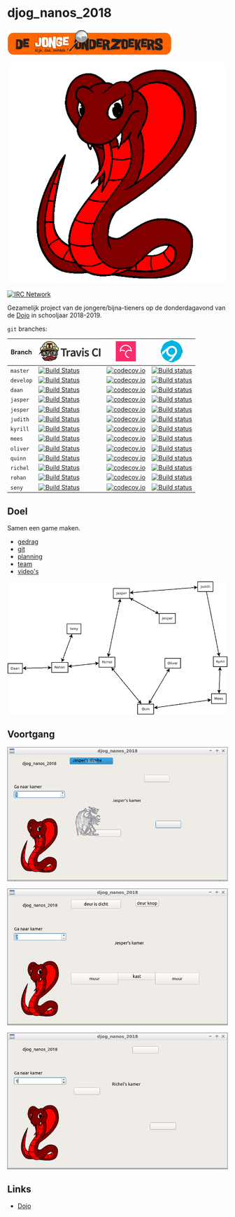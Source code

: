 # djog_nanos_2018

![Logo van De Jonge Onderzoekers Groningen](plaatjes/djog.png)

![Team Red Cobra logo yaa Hoo!](plaatjes/red_cobra.png)

[![IRC Network](https://img.shields.io/badge/irc-%23djog_nanos_2018-blue.svg "IRC Freenode")](https://webchat.freenode.net/?channels=djog_nanos_2018)

Gezamelijk project van de jongere/bijna-tieners 
op de donderdagavond van de [Dojo](https://github.com/richelbilderbeek/Dojo) in schooljaar 2018-2019.

`git` branches:

Branch|[![Travis CI logo](plaatjes/travis.png)](https://travis-ci.org)|[![Codecov logo](plaatjes/codecov.png)](https://www.codecov.io)|[![AppVeyor](plaatjes/appveyor.png)](https://www.appveyor.com/)
---|---|---|---
`master`|[![Build Status](https://travis-ci.org/richelbilderbeek/djog_nanos_2018.svg?branch=master)](https://travis-ci.org/richelbilderbeek/djog_nanos_2018/branches) | [![codecov.io](https://codecov.io/github/richelbilderbeek/djog_nanos_2018/coverage.svg?branch=master)](https://codecov.io/github/richelbilderbeek/djog_nanos_2018?branch=master)|[![Build status](https://ci.appveyor.com/api/projects/status/kmy0bqe0kcmwfjjx/branch/master?svg=true)](https://ci.appveyor.com/project/richelbilderbeek/djog-nanos-2018/branch/master)
`develop`|[![Build Status](https://travis-ci.org/richelbilderbeek/djog_nanos_2018.svg?branch=develop)](https://travis-ci.org/richelbilderbeek/djog_nanos_2018/branches) | [![codecov.io](https://codecov.io/github/richelbilderbeek/djog_nanos_2018/coverage.svg?branch=develop)](https://codecov.io/github/richelbilderbeek/djog_nanos_2018?branch=develop)|[![Build status](https://ci.appveyor.com/api/projects/status/kmy0bqe0kcmwfjjx/branch/develop?svg=true)](https://ci.appveyor.com/project/richelbilderbeek/djog-nanos-2018/branch/develop)
`daan`|[![Build Status](https://travis-ci.org/richelbilderbeek/djog_nanos_2018.svg?branch=daan)](https://travis-ci.org/richelbilderbeek/djog_nanos_2018/branches) | [![codecov.io](https://codecov.io/github/richelbilderbeek/djog_nanos_2018/coverage.svg?branch=daan)](https://codecov.io/github/richelbilderbeek/djog_nanos_2018?branch=daan)|[![Build status](https://ci.appveyor.com/api/projects/status/kmy0bqe0kcmwfjjx/branch/daan?svg=true)](https://ci.appveyor.com/project/richelbilderbeek/djog-nanos-2018/branch/daan)
`jasper`|[![Build Status](https://travis-ci.org/richelbilderbeek/djog_nanos_2018.svg?branch=jasper)](https://travis-ci.org/richelbilderbeek/djog_nanos_2018/branches) | [![codecov.io](https://codecov.io/github/richelbilderbeek/djog_nanos_2018/coverage.svg?branch=jasper)](https://codecov.io/github/richelbilderbeek/djog_nanos_2018?branch=jasper)|[![Build status](https://ci.appveyor.com/api/projects/status/kmy0bqe0kcmwfjjx/branch/jasper?svg=true)](https://ci.appveyor.com/project/richelbilderbeek/djog-nanos-2018/branch/jasper)
`jesper`|[![Build Status](https://travis-ci.org/richelbilderbeek/djog_nanos_2018.svg?branch=jesper)](https://travis-ci.org/richelbilderbeek/djog_nanos_2018/branches) | [![codecov.io](https://codecov.io/github/richelbilderbeek/djog_nanos_2018/coverage.svg?branch=jesper)](https://codecov.io/github/richelbilderbeek/djog_nanos_2018?branch=jesper)|[![Build status](https://ci.appveyor.com/api/projects/status/kmy0bqe0kcmwfjjx/branch/jesper?svg=true)](https://ci.appveyor.com/project/richelbilderbeek/djog-nanos-2018/branch/jesper)
`judith`|[![Build Status](https://travis-ci.org/richelbilderbeek/djog_nanos_2018.svg?branch=judith)](https://travis-ci.org/richelbilderbeek/djog_nanos_2018/branches) | [![codecov.io](https://codecov.io/github/richelbilderbeek/djog_nanos_2018/coverage.svg?branch=judith)](https://codecov.io/github/richelbilderbeek/djog_nanos_2018?branch=judith)|[![Build status](https://ci.appveyor.com/api/projects/status/kmy0bqe0kcmwfjjx/branch/judith?svg=true)](https://ci.appveyor.com/project/richelbilderbeek/djog-nanos-2018/branch/judith)
`kyrill`|[![Build Status](https://travis-ci.org/richelbilderbeek/djog_nanos_2018.svg?branch=kyrill)](https://travis-ci.org/richelbilderbeek/djog_nanos_2018/branches) | [![codecov.io](https://codecov.io/github/richelbilderbeek/djog_nanos_2018/coverage.svg?branch=kyrill)](https://codecov.io/github/richelbilderbeek/djog_nanos_2018?branch=kyrill)|[![Build status](https://ci.appveyor.com/api/projects/status/kmy0bqe0kcmwfjjx/branch/kyrill?svg=true)](https://ci.appveyor.com/project/richelbilderbeek/djog-nanos-2018/branch/kyrill)
`mees`|[![Build Status](https://travis-ci.org/richelbilderbeek/djog_nanos_2018.svg?branch=mees)](https://travis-ci.org/richelbilderbeek/djog_nanos_2018/branches) | [![codecov.io](https://codecov.io/github/richelbilderbeek/djog_nanos_2018/coverage.svg?branch=mees)](https://codecov.io/github/richelbilderbeek/djog_nanos_2018?branch=mees)|[![Build status](https://ci.appveyor.com/api/projects/status/kmy0bqe0kcmwfjjx/branch/mees?svg=true)](https://ci.appveyor.com/project/richelbilderbeek/djog-nanos-2018/branch/mees)
`oliver`|[![Build Status](https://travis-ci.org/richelbilderbeek/djog_nanos_2018.svg?branch=oliver)](https://travis-ci.org/richelbilderbeek/djog_nanos_2018/branches) | [![codecov.io](https://codecov.io/github/richelbilderbeek/djog_nanos_2018/coverage.svg?branch=oliver)](https://codecov.io/github/richelbilderbeek/djog_nanos_2018?branch=oliver)|[![Build status](https://ci.appveyor.com/api/projects/status/kmy0bqe0kcmwfjjx/branch/oliver?svg=true)](https://ci.appveyor.com/project/richelbilderbeek/djog-nanos-2018/branch/oliver)
`quinn`|[![Build Status](https://travis-ci.org/richelbilderbeek/djog_nanos_2018.svg?branch=quinn)](https://travis-ci.org/richelbilderbeek/djog_nanos_2018/branches) | [![codecov.io](https://codecov.io/github/richelbilderbeek/djog_nanos_2018/coverage.svg?branch=quinn)](https://codecov.io/github/richelbilderbeek/djog_nanos_2018?branch=quinn)|[![Build status](https://ci.appveyor.com/api/projects/status/kmy0bqe0kcmwfjjx/branch/quinn?svg=true)](https://ci.appveyor.com/project/richelbilderbeek/djog-nanos-2018/branch/quinn)
`richel`|[![Build Status](https://travis-ci.org/richelbilderbeek/djog_nanos_2018.svg?branch=richel)](https://travis-ci.org/richelbilderbeek/djog_nanos_2018/branches) | [![codecov.io](https://codecov.io/github/richelbilderbeek/djog_nanos_2018/coverage.svg?branch=richel)](https://codecov.io/github/richelbilderbeek/djog_nanos_2018?branch=richel)|[![Build status](https://ci.appveyor.com/api/projects/status/kmy0bqe0kcmwfjjx/branch/richel?svg=true)](https://ci.appveyor.com/project/richelbilderbeek/djog-nanos-2018/branch/richel)
`rohan`|[![Build Status](https://travis-ci.org/richelbilderbeek/djog_nanos_2018.svg?branch=rohan)](https://travis-ci.org/richelbilderbeek/djog_nanos_2018/branches) | [![codecov.io](https://codecov.io/github/richelbilderbeek/djog_nanos_2018/coverage.svg?branch=rohan)](https://codecov.io/github/richelbilderbeek/djog_nanos_2018?branch=rohan)|[![Build status](https://ci.appveyor.com/api/projects/status/kmy0bqe0kcmwfjjx/branch/rohan?svg=true)](https://ci.appveyor.com/project/richelbilderbeek/djog-nanos-2018/branch/rohan)
`seny`|[![Build Status](https://travis-ci.org/richelbilderbeek/djog_nanos_2018.svg?branch=seny)](https://travis-ci.org/richelbilderbeek/djog_nanos_2018/branches) | [![codecov.io](https://codecov.io/github/richelbilderbeek/djog_nanos_2018/coverage.svg?branch=seny)](https://codecov.io/github/richelbilderbeek/djog_nanos_2018?branch=seny)|[![Build status](https://ci.appveyor.com/api/projects/status/kmy0bqe0kcmwfjjx/branch/seny?svg=true)](https://ci.appveyor.com/project/richelbilderbeek/djog-nanos-2018/branch/seny)

## Doel

Samen een game maken.

  * [gedrag](doc/gedrag.md)
  * [git](doc/git.md)
  * [planning](doc/planning.md)
  * [team](team/README.md)
  * [video's](doc/videos.md)

![Kaart](doc/kaart.png)

## Voortgang

![](plaatjes/20190222.png)

![](plaatjes/20190221.png)

![](plaatjes/20190212.png)

## Links

 * [Dojo](https://github.com/richelbilderbeek/Dojo)
